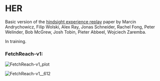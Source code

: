 # HER

Basic version of the [hindsight experience replay](https://arxiv.org/abs/1707.01495) paper by Marcin Andrychowicz, Filip Wolski, Alex Ray, Jonas Schneider, Rachel Fong, Peter Welinder, Bob McGrew, Josh Tobin, Pieter Abbeel, Wojciech Zaremba.

In training.

### FetchReach-v1:

![FetchReach-v1_plot](https://user-images.githubusercontent.com/63811972/162220197-cedc6916-3e83-418d-8c17-0895b282c1db.png)


![FetchReach-v1__612](https://user-images.githubusercontent.com/63811972/162220135-8938584f-f235-4614-9c1e-f1a21b7b3777.gif)
